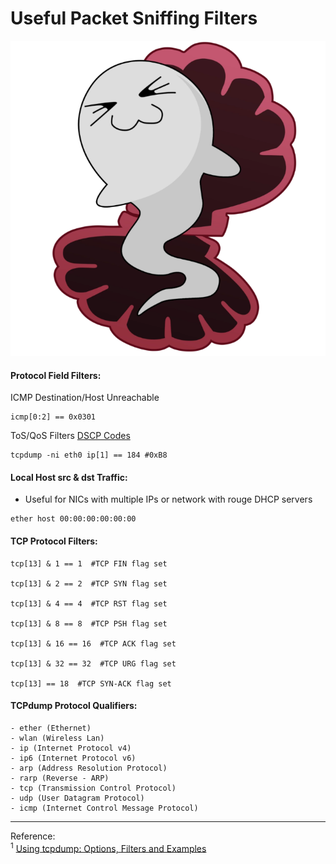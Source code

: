 # Useful Packet Sniffing Filters

![image](/img/ghost_in_the_shell.png)

#### Protocol Field Filters:

ICMP Destination/Host Unreachable
```
icmp[0:2] == 0x0301
```

ToS/QoS Filters
[DSCP Codes](https://www.tucny.com/Home/dscp-tos)
```
tcpdump -ni eth0 ip[1] == 184 #0xB8
```

#### Local Host src & dst Traffic:
- Useful for NICs with multiple IPs or network with rouge DHCP servers
```
ether host 00:00:00:00:00:00
```

#### TCP Protocol Filters:
```
tcp[13] & 1 == 1  #TCP FIN flag set

tcp[13] & 2 == 2  #TCP SYN flag set

tcp[13] & 4 == 4  #TCP RST flag set

tcp[13] & 8 == 8  #TCP PSH flag set

tcp[13] & 16 == 16  #TCP ACK flag set

tcp[13] & 32 == 32  #TCP URG flag set

tcp[13] == 18  #TCP SYN-ACK flag set
```

#### TCPdump Protocol Qualifiers:
```
- ether (Ethernet)
- wlan (Wireless Lan)
- ip (Internet Protocol v4)
- ip6 (Internet Protocol v6)
- arp (Address Resolution Protocol)
- rarp (Reverse - ARP)
- tcp (Transmission Control Protocol)
- udp (User Datagram Protocol)
- icmp (Internet Control Message Protocol)
```

---
Reference:  
<sup>1</sup> [Using tcpdump: Options, Filters and Examples](https://upskilld.com/learn/using-tcpdump-options-filters-and-examples/)

